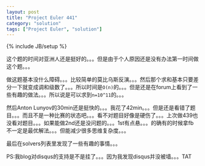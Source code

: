 ```yaml
---
layout: post
title: "Project Euler 441"
category: "solution"
tags: ["Project Euler", "solution"]
---
```

{% include JB/setup %}

这个题的时间对亚洲人还是挺好的。。。但是由于个人原因还是没有办法第一时间做这个题。。。

做这题基本没什么障碍。。。比较简单的莫比乌斯反演。。。然后那个求和基本只要差分一下就变成调和级数了。。。所以时间是`O(n)`的。。。但是还是在forum上看到了一些有趣的做法。。。所以说是可以求到`n=10^11`的。。。

然后Anton Lunyov的30min还是挺快的。。。我花了42min。。。但是还是看错了题目。。。而且不是一种比赛的状态吧。。。看不对题目好像是硬伤了。。。上次做439也没看对题目。。。如果能做2nd还是没问题的。。。1st有点悬。。。的确有的时候拿fb不一定是最优解法。。。但能减少很多思维复杂度。。。

最后在solvers列表里发现了一些有趣的事情。。。

PS:我blog对disqus的支持是不是挂了。。。因为我发现disqus并没被墙。。。TAT